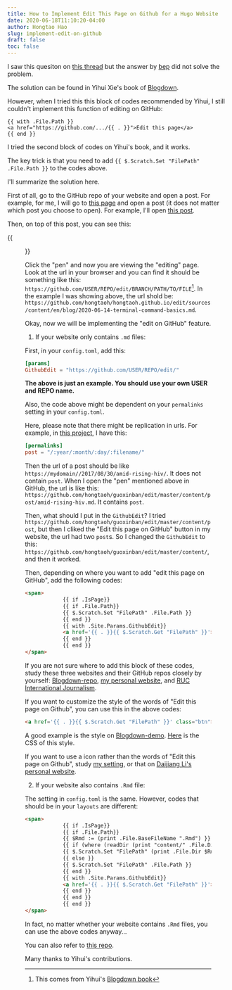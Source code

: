 ```yaml
---
title: How to Implement Edit This Page on Github for a Hugo Website
date: 2020-06-18T11:10:20-04:00
author: Hongtao Hao
slug: implement-edit-on-github
draft: false
toc: false
---
```


I saw this quesiton on [this thread](https://discourse.gohugo.io/t/how-to-implement-edit-this-page-on-github/1166) but the answer by [bep](https://discourse.gohugo.io/t/how-to-implement-edit-this-page-on-github/1166/2) did not solve the problem. 

The solution can be found in Yihui Xie's book of [Blogdown](https://bookdown.org/yihui/blogdown/templates.html#how-to).

However, when I tried this this block of codes recommended by Yihui, I still couldn't implement this function of editing on GitHub:

```
{{ with .File.Path }}
<a href="https://github.com/.../{{ . }}">Edit this page</a>
{{ end }}
```
I tried the second block of codes on Yihui's book, and it works. 

The key trick is that you need to add `{{ $.Scratch.Set "FilePath" .File.Path }}` to the codes above. 

I'll summarize the solution here.

First of all, go to the GitHub repo of your website and open a post. For example, for me, I will go to [this page](https://github.com/hongtaoh/hongtaoh.github.io/tree/sources/content/en/blog) and open a post (it does not matter which post you choose to open). For example, I'll open [this post](https://github.com/hongtaoh/hongtaoh.github.io/blob/sources/content/en/blog/2020-06-14-terminal-command-basics.md).

Then, on top of this post, you can see this:

{{<figure src="/media/enblog/github-edit.png">}}

Click the "pen" and now you are viewing the "editing" page. Look at the url in your browser and you can find it should be something like this: `https://github.com/USER/REPO/edit/BRANCH/PATH/TO/FILE`[^1]. In the example I was showing above, the url shold be: `https://github.com/hongtaoh/hongtaoh.github.io/edit/sources/content/en/blog/2020-06-14-terminal-command-basics.md`.

Okay, now we will be implementing the "edit on GitHub" feature. 

1. If your website only contains `.md` files:

First, in your `config.toml`, add this:

```toml
[params]
GithubEdit = "https://github.com/USER/REPO/edit/"
```
**The above is just an example. You should use your own USER and REPO name.**

Also, the code above might be dependent on your `permalinks` setting in your `config.toml`. 

Here, please note that there might be replication in urls. For example, in [this project](https://github.com/hongtaoh/guoxinban), I have this:

```toml
[permalinks]
post = "/:year/:month/:day/:filename/"
```

Then the url of a post should be like `https://mydomain//2017/08/30/amid-rising-hiv/`. It does not contain `post`. When I open the "pen" mentioned above in GitHub, the url is like this: `https://github.com/hongtaoh/guoxinban/edit/master/content/post/amid-rising-hiv.md`. It contains `post`.

Then, what should I put in the `GithubEdit`? I tried `https://github.com/hongtaoh/guoxinban/edit/master/content/post`, but then I cliked the "Edit this page on GitHub" button in my website, the url had two `post`s. So I changed the `GithubEdit` to this: `https://github.com/hongtaoh/guoxinban/edit/master/content/`, and then it worked. 

Then, depending on where you want to add "edit this page on GitHub", add the following codes:

```html
<span>
        	{{ if .IsPage}} 
            {{ if .File.Path}}
            {{ $.Scratch.Set "FilePath" .File.Path }}
            {{ end }}
            {{ with .Site.Params.GithubEdit}}
            <a href='{{ . }}{{ $.Scratch.Get "FilePath" }}'>Edit this page on GitHub</a>
            {{ end }}
            {{ end }}
</span>
```
If you are not sure where to add this block of these codes, study these three websites and their GitHub repos closely by yourself: [Blogdown-repo](https://github.com/rbind/blogdown-demo), [my personal website](https://github.com/hongtaoh/hongtaoh.github.io), and [RUC International Journalism](https://github.com/hongtaoh/guoxinban).

If you want to customize the style of the words of "Edit this page on Github", you can use this in the above codes:

```html
<a href='{{ . }}{{ $.Scratch.Get "FilePath" }}' class="btn">Edit this page on GitHub</a>
```
A good example is the style on [Blogdown-demo](https://blogdown-demo.rbind.io/). [Here](https://github.com/rbind/blogdown-demo/blob/master/static/css/custom.css) is the CSS of this style.

If you want to use a icon rather than the words of "Edit this page on Github", study [my setting](https://github.com/hongtaoh/hongtaoh.github.io/blob/sources/themes/hugo-xmin/layouts/_default/single.html), or that on [Daijiang Li's personal website](https://github.com/rbind/daijiang/blob/master/layouts/partials/article_meta.html).

2. If your website also contains `.Rmd` file:

The setting in `config.toml` is the same. However, codes that should be in your `layouts` are different:

```html
<span>
        	{{ if .IsPage}} 
            {{ if .File.Path}}
            {{ $Rmd := (print .File.BaseFileName ".Rmd") }}
            {{ if (where (readDir (print "content/" .File.Dir)) "Name" $Rmd) }}
            {{ $.Scratch.Set "FilePath" (print .File.Dir $Rmd) }}
            {{ else }}
            {{ $.Scratch.Set "FilePath" .File.Path }}
            {{ end }}
            {{ with .Site.Params.GithubEdit}}
            <a href='{{ . }}{{ $.Scratch.Get "FilePath" }}'>Edit this page on GitHub</a>
            {{ end }}
            {{ end }}
            {{ end }}
</span>
```

In fact, no matter whether your website contains `.Rmd` files, you can use the above codes anyway...

You can also refer to [this repo](https://github.com/hongtaoh/hugo-tutorial).



Many thanks to Yihui's contributions. 



[^1]: This comes from Yihui's [Blogdown book](https://bookdown.org/yihui/blogdown/templates.html#how-to)


